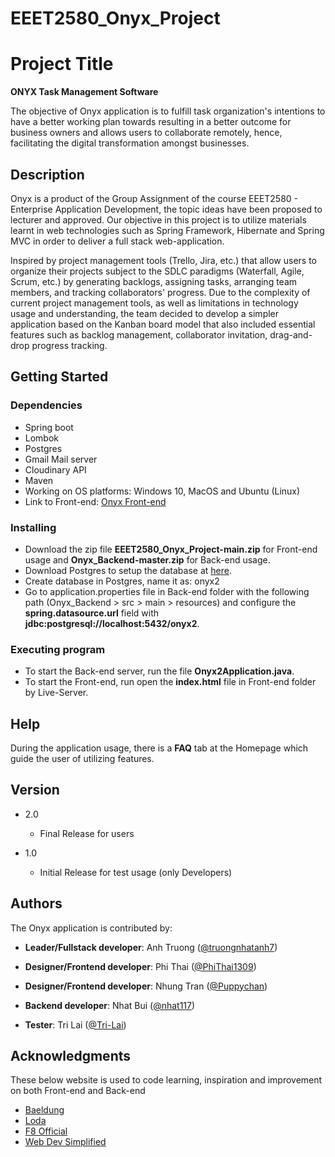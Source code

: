 # EEET2580_Onyx_Project
# Project Title
**ONYX Task Management Software**

The objective of Onyx application is to fulfill task organization's intentions to have a better working plan towards resulting in a better outcome for business owners and allows users to collaborate remotely, hence, facilitating the digital transformation amongst businesses.

## Description

Onyx is a product of the Group Assignment of the course EEET2580 - Enterprise Application Development, the topic ideas have been proposed to lecturer and approved. Our objective in this project is to utilize materials learnt in web technologies such as Spring Framework, Hibernate and Spring MVC in order to deliver a full stack web-application.

Inspired by project management tools (Trello, Jira, etc.) that allow users to organize their projects subject to the SDLC paradigms (Waterfall, Agile, Scrum, etc.) by generating backlogs, assigning tasks, arranging team members, and tracking collaborators' progress. Due to the complexity of current project management tools, as well as limitations in technology usage and understanding, the team decided to develop a simpler application based on the Kanban board model that also included essential features such as backlog management, collaborator invitation, drag-and-drop progress tracking.



## Getting Started

### Dependencies
* Spring boot
* Lombok
* Postgres
* Gmail Mail server
* Cloudinary API
* Maven
* Working on OS platforms: Windows 10, MacOS and Ubuntu (Linux)
* Link to Front-end: [Onyx Front-end](https://github.com/truongnhatanh7/EEET2580_Onyx_Project)

### Installing

* Download the zip file **EEET2580_Onyx_Project-main.zip** for Front-end usage and **Onyx_Backend-master.zip** for Back-end usage.
* Download Postgres to setup the database at [here](https://www.postgresql.org/download/).
* Create database in Postgres, name it as: onyx2
* Go to application.properties file in Back-end folder with the following path (Onyx_Backend > src > main > resources) and configure the **spring.datasource.url** field with **jdbc:postgresql://localhost:5432/onyx2**.

### Executing program

* To start the Back-end server, run the file **Onyx2Application.java**.
* To start the Front-end, run open the **index.html** file in Front-end folder by Live-Server.

## Help

During the application usage, there is a **FAQ** tab at the Homepage which guide the user of utilizing features.

## Version
* 2.0

  * Final Release for users
* 1.0

  * Initial Release for test usage (only Developers)
## Authors

The Onyx application is contributed by:

* **Leader/Fullstack developer**: Anh Truong ([@truongnhatanh7](https://github.com/truongnhatanh7))

* **Designer/Frontend developer**: Phi Thai ([@PhiThai1309](https://github.com/PhiThai1309))

* **Designer/Frontend developer**: Nhung Tran ([@Puppychan](https://github.com/Puppychan))

* **Backend developer**: Nhat Bui ([@nhat117](https://github.com/nhat117))

* **Tester**: Tri Lai ([@Tri-Lai](https://github.com/Tri-Lai))

## Acknowledgments
These below website is used to code learning, inspiration and improvement on both Front-end and Back-end
* [Baeldung](https://www.baeldung.com/spring-boot)
* [Loda](https://loda.me/courses/spring-boot)
* [F8 Official](https://www.youtube.com/c/F8VNOfficial)
* [Web Dev Simplified](https://www.youtube.com/c/WebDevSimplified)
